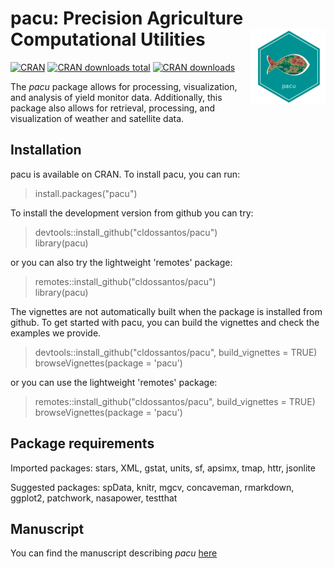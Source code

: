 # pacu: Precision Agriculture Computational Utilities <img src="man/figures/logo.png" align="right" height="120" alt="" />

[![CRAN](http://www.r-pkg.org/badges/version/pacu)](https://CRAN.R-project.org/package=pacu)
[![CRAN
downloads total](https://cranlogs.r-pkg.org/badges/grand-total/pacu)](https://github.com/r-hub/cranlogs.app)
[![CRAN downloads](https://cranlogs.r-pkg.org/badges/pacu)](https://cran.r-project.org/package=pacu)

The *pacu* package allows for processing, visualization, and analysis of yield monitor data. Additionally, this package also allows for retrieval, processing, and visualization of weather and satellite data.


## Installation

pacu is available on CRAN. To install pacu, you can run:

> install.packages("pacu")


To install the development version from github you can try:

> devtools::install_github("cldossantos/pacu")\
> library(pacu)

or you can also try the lightweight 'remotes' package:

> remotes::install_github("cldossantos/pacu")\
> library(pacu)

The vignettes are not automatically built when the package is installed from github. To get started with pacu, you can build the vignettes and check the examples we provide.

> devtools::install_github("cldossantos/pacu", build_vignettes = TRUE)\
> browseVignettes(package = 'pacu')

or you can use the lightweight 'remotes' package:

> remotes::install_github("cldossantos/pacu", build_vignettes = TRUE)\
> browseVignettes(package = 'pacu')


## Package requirements

Imported packages: stars, XML, gstat, units, sf, apsimx, tmap, httr, jsonlite

Suggested packages: spData, knitr, mgcv, concaveman, rmarkdown, ggplot2, patchwork, nasapower, testthat

## Manuscript

You can find the manuscript describing *pacu* [here](https://doi.org/10.1016/j.softx.2024.101971)
